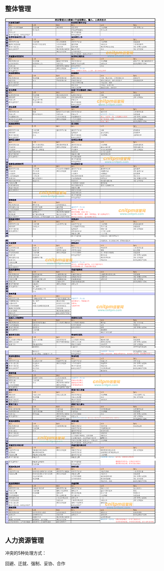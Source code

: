 





## 整体管理

![](pic\pm-整体管理.png)
![](pic\pm-整体管理1.png)
![](pic\pm-整体管理2.png)
![](pic\pm-整体管理3.png)
![](pic\pm-整体管理4.png)

## 人力资源管理

冲突的5种处理方式：

 回避、迁就、强制、妥协、合作 




